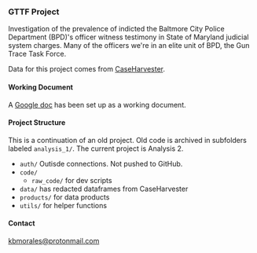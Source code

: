 ### GTTF Project

Investigation of the prevalence of indicted the Baltmore City Police Department 
(BPD)'s officer witness testimony in State of Maryland judicial system charges. 
Many of the officers we're in an elite unit of BPD, the Gun Trace Task Force.

Data for this project comes from [CaseHarvester](https://github.com/dismantl/CaseHarvester).

#### Working Document

A [Google doc](https://docs.google.com/document/d/1oYOR2fSPy9J7ww962wzOi6ew2UCOB_APAwNOB00Wbf0/edit?usp=sharing) has been set up as a working document.

#### Project Structure

This is a continuation of an old project. Old code is archived in subfolders 
labeled `analysis_1/`. The current project is Analysis 2.  

- `auth/` Outisde connections. Not pushed to GitHub. 
- `code/` 
  - `raw_code/` for dev scripts
- `data/` has redacted dataframes from CaseHarvester
- `products/` for data products
- `utils/` for helper functions

#### Contact

[kbmorales@protonmail.com](mailto:kbmorales@protonmail.com)
